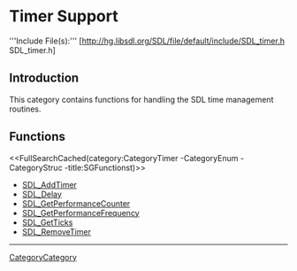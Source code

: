 
# Timer Support

'''Include File(s):'''  [http://hg.libsdl.org/SDL/file/default/include/SDL_timer.h SDL_timer.h]


## Introduction

This category contains functions for handling the SDL time management routines.

<!-- #Remove this line and the ## below to use this markup if it becomes relevant to this category -->
<!-- #== Enumerations == -->
<!-- #<<FullSearchCached(category:CategoryEnum CategoryTimer -title:SGEnumerations)>> -->

<!-- #== Structures == -->
<!-- #<<FullSearchCached(category:CategoryStruct CategoryTimer -title:SGStructures)>> -->

## Functions
<<FullSearchCached(category:CategoryTimer -CategoryEnum -CategoryStruc -title:SGFunctionst)>>

<!-- BEGIN CATEGORY LIST -->
- [SDL_AddTimer](SDL_AddTimer)
- [SDL_Delay](SDL_Delay)
- [SDL_GetPerformanceCounter](SDL_GetPerformanceCounter)
- [SDL_GetPerformanceFrequency](SDL_GetPerformanceFrequency)
- [SDL_GetTicks](SDL_GetTicks)
- [SDL_RemoveTimer](SDL_RemoveTimer)
<!-- END CATEGORY LIST -->
----
[CategoryCategory](CategoryCategory)
